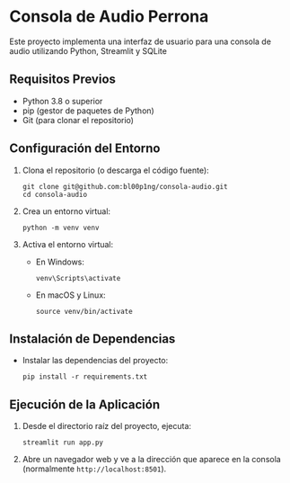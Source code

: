 # Consola de Audio Perrona

Este proyecto implementa una interfaz de usuario para una consola de audio utilizando Python, Streamlit y SQLite

## Requisitos Previos

- Python 3.8 o superior
- pip (gestor de paquetes de Python)
- Git (para clonar el repositorio)

## Configuración del Entorno

1. Clona el repositorio (o descarga el código fuente):
   ```
   git clone git@github.com:bl00p1ng/consola-audio.git
   cd consola-audio
   ```

2. Crea un entorno virtual:
   ```
   python -m venv venv
   ```

3. Activa el entorno virtual:
   - En Windows:
     ```
     venv\Scripts\activate
     ```
   - En macOS y Linux:
     ```
     source venv/bin/activate
     ```

## Instalación de Dependencias

-  Instalar las dependencias del proyecto:
   ```
   pip install -r requirements.txt
   ```

## Ejecución de la Aplicación

1. Desde el directorio raíz del proyecto, ejecuta:
   ```
   streamlit run app.py
   ```

2. Abre un navegador web y ve a la dirección que aparece en la consola (normalmente `http://localhost:8501`).
